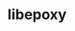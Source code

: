 ---
title: "libepoxy"
layout: cache
categories: [package, develop]
meta: {"compilers": ["gcc@=11.4.0"], "num_specs": 10, "num_specs_by_stack": {"e4s": 10, "root": 10}, "oss": ["ubuntu22.04"], "platforms": ["linux"], "stacks": ["e4s", "root"], "targets": ["x86_64_v3"], "versions": ["1.5.10"]}
spec_details: [{"compiler": "gcc@=11.4.0", "hash": "4g2irjwi6dojcbrepwvsnna7odn4tvk7", "os": "ubuntu22.04", "platform": "linux", "size": "-", "stacks": ["e4s", "root"], "target": "x86_64_v3", "variants": ["build_system=meson", "buildtype=release", "default_library=shared", "+glx", "~strip"], "versions": ["1.5.10"]}, {"compiler": "gcc@=11.4.0", "hash": "a76v6cp72c47njzkrzfa6hggtsh7q3bx", "os": "ubuntu22.04", "platform": "linux", "size": "-", "stacks": ["e4s", "root"], "target": "x86_64_v3", "variants": ["build_system=meson", "buildtype=release", "default_library=shared", "+glx", "~strip"], "versions": ["1.5.10"]}, {"compiler": "gcc@=11.4.0", "hash": "b5swrco5k3hdebmlrirmikr3gqjlfnvf", "os": "ubuntu22.04", "platform": "linux", "size": "-", "stacks": ["e4s", "root"], "target": "x86_64_v3", "variants": ["build_system=meson", "buildtype=release", "default_library=shared", "+glx", "~strip"], "versions": ["1.5.10"]}, {"compiler": "gcc@=11.4.0", "hash": "grbn3npqiip5coxjovgdshxuncuxu7l6", "os": "ubuntu22.04", "platform": "linux", "size": "-", "stacks": ["e4s", "root"], "target": "x86_64_v3", "variants": ["build_system=meson", "buildtype=release", "default_library=shared", "+glx", "~strip"], "versions": ["1.5.10"]}, {"compiler": "gcc@=11.4.0", "hash": "hpceuzj6ksqpx25iqtws3t564mxenvwv", "os": "ubuntu22.04", "platform": "linux", "size": "-", "stacks": ["e4s", "root"], "target": "x86_64_v3", "variants": ["build_system=meson", "buildtype=release", "default_library=shared", "+glx", "~strip"], "versions": ["1.5.10"]}, {"compiler": "gcc@=11.4.0", "hash": "nq675vqihynq7nk42mhqc4cqreahx43f", "os": "ubuntu22.04", "platform": "linux", "size": "-", "stacks": ["e4s", "root"], "target": "x86_64_v3", "variants": ["build_system=meson", "buildtype=release", "default_library=shared", "+glx", "~strip"], "versions": ["1.5.10"]}, {"compiler": "gcc@=11.4.0", "hash": "pinj2y76nayxooa4lndusgnm5eq6rjff", "os": "ubuntu22.04", "platform": "linux", "size": "-", "stacks": ["e4s", "root"], "target": "x86_64_v3", "variants": ["build_system=meson", "buildtype=release", "default_library=shared", "+glx", "~strip"], "versions": ["1.5.10"]}, {"compiler": "gcc@=11.4.0", "hash": "pmgeoxfhfucmrg222vund6wp46xgvowq", "os": "ubuntu22.04", "platform": "linux", "size": "-", "stacks": ["e4s", "root"], "target": "x86_64_v3", "variants": ["build_system=meson", "buildtype=release", "default_library=shared", "+glx", "~strip"], "versions": ["1.5.10"]}, {"compiler": "gcc@=11.4.0", "hash": "tfgt4g3rxiqsel56yeveso2hat3j6yiw", "os": "ubuntu22.04", "platform": "linux", "size": "-", "stacks": ["e4s", "root"], "target": "x86_64_v3", "variants": ["build_system=meson", "buildtype=release", "default_library=shared", "+glx", "~strip"], "versions": ["1.5.10"]}, {"compiler": "gcc@=11.4.0", "hash": "z4f75jw53kkpsskkcckukvdi6jwh476f", "os": "ubuntu22.04", "platform": "linux", "size": "-", "stacks": ["e4s", "root"], "target": "x86_64_v3", "variants": ["build_system=meson", "buildtype=release", "default_library=shared", "+glx", "~strip"], "versions": ["1.5.10"]}]
---